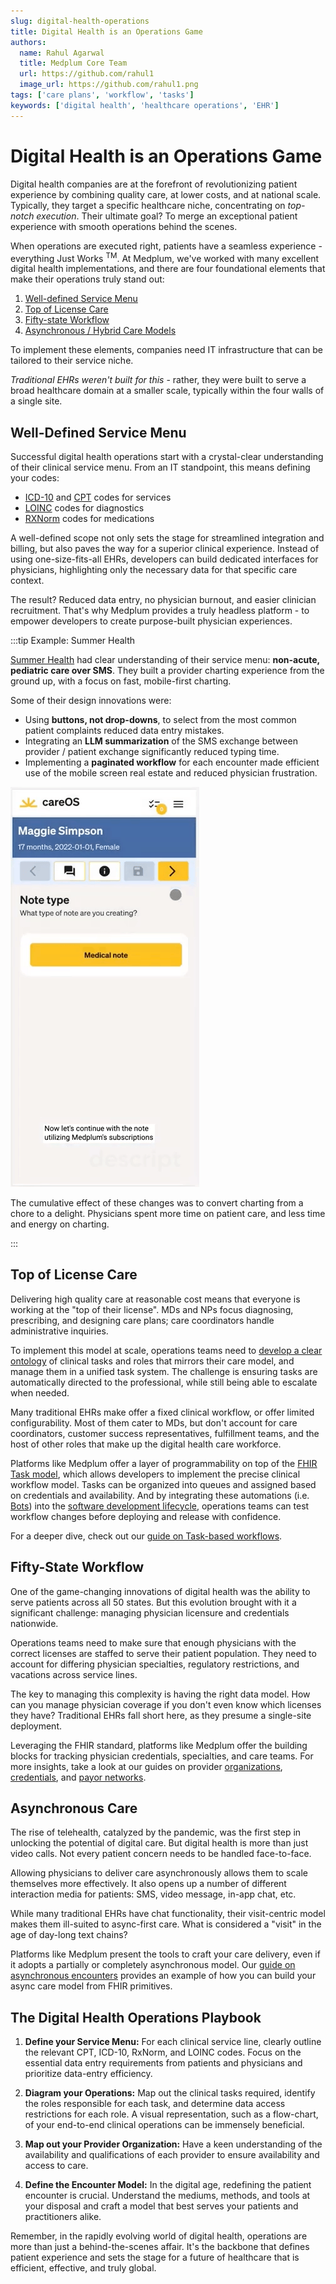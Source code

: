 ```yaml
---
slug: digital-health-operations
title: Digital Health is an Operations Game
authors:
  name: Rahul Agarwal
  title: Medplum Core Team
  url: https://github.com/rahul1
  image_url: https://github.com/rahul1.png
tags: ['care plans', 'workflow', 'tasks']
keywords: ['digital health', 'healthcare operations', 'EHR']
---
```


# Digital Health is an Operations Game

Digital health companies are at the forefront of revolutionizing patient experience by combining quality care, at lower costs, and at national scale. Typically, they target a specific healthcare niche, concentrating on _top-notch execution_. Their ultimate goal? To merge an exceptional patient experience with smooth operations behind the scenes.

When operations are executed right, patients have a seamless experience - everything Just Works <sup>TM</sup>. At Medplum, we've worked with many excellent digital health implementations, and there are four foundational elements that make their operations truly stand out:

1. [Well-defined Service Menu](#well-defined-service-menu)
2. [Top of License Care](#top-of-license-care)
3. [Fifty-state Workflow](#fifty-state-workflow)
4. [Asynchronous / Hybrid Care Models](#asynchronous-care)

To implement these elements, companies need IT infrastructure that can be tailored to their service niche.

_Traditional EHRs weren't built for this_ - rather, they were built to serve a broad healthcare domain at a smaller scale, typically within the four walls of a single site.

## Well-Defined Service Menu

Successful digital health operations start with a crystal-clear understanding of their clinical service menu. From an IT standpoint, this means defining your codes:

- [ICD-10](https://www.icd10data.com/) and [CPT](https://www.ama-assn.org/practice-management/cpt/cpt-overview-and-code-approval) codes for services
- [LOINC](/docs/careplans/loinc) codes for diagnostics
- [RXNorm](/docs/medications/medication-codes#rxnorm) codes for medications

A well-defined scope not only sets the stage for streamlined integration and billing, but also paves the way for a superior clinical experience. Instead of using one-size-fits-all EHRs, developers can build dedicated interfaces for physicians, highlighting only the necessary data for that specific care context.

The result? Reduced data entry, no physician burnout, and easier clinician recruitment. That's why Medplum provides a truly headless platform - to empower developers to create purpose-built physician experiences.

:::tip Example: Summer Health

[Summer Health](https://www.summerhealth.com/) had clear understanding of their service menu: **non-acute, pediatric care over SMS**. They built a provider charting experience from the ground up, with a focus on fast, mobile-first charting.

Some of their design innovations were:

- Using **buttons, not drop-downs**, to select from the most common patient complaints reduced data entry mistakes.
- Integrating an **LLM summarization** of the SMS exchange between provider / patient exchange significantly reduced typing time.
- Implementing a **paginated workflow** for each encounter made efficient use of the mobile screen real estate and reduced physician frustration.

![Summer Health](./Medplum%20Case%20Study_%20Summer%20Health.gif)

The cumulative effect of these changes was to convert charting from a chore to a delight. Physicians spent more time on patient care, and less time and energy on charting.

:::

## Top of License Care

Delivering high quality care at reasonable cost means that everyone is working at the "top of their license". MDs and NPs focus diagnosing, prescribing, and designing care plans; care coordinators handle administrative inquiries.

To implement this model at scale, operations teams need to [develop a clear ontology](https://www.forbes.com/sites/sachinjain/2022/04/04/the-great-american-healthcare-labor-arbitrage/?sh=591613766133) of clinical tasks and roles that mirrors their care model, and manage them in a unified task system. The challenge is ensuring tasks are automatically directed to the professional, while still being able to escalate when needed.

Many traditional EHRs make offer a fixed clinical workflow, or offer limited configurability. Most of them cater to MDs, but don't account for care coordinators, customer success representatives, fulfillment teams, and the host of other roles that make up the digital health care workforce.

Platforms like Medplum offer a layer of programmability on top of the [FHIR Task model](/docs/careplans/tasks), which allows developers to implement the precise clinical workflow model. Tasks can be organized into queues and assigned based on credentials and availability. And by integrating these automations (i.e. [Bots](/docs/bots)) into the [software development lifecycle](/docs/bots/bots-in-production), operations teams can test workflow changes before deploying and release with confidence.

For a deeper dive, check out our [guide on Task-based workflows](/docs/careplans/tasks).

## Fifty-State Workflow

One of the game-changing innovations of digital health was the ability to serve patients across all 50 states. But this evolution brought with it a significant challenge: managing physician licensure and credentials nationwide.

Operations teams need to make sure that enough physicians with the correct licenses are staffed to serve their patient population. They need to account for differing physician specialties, regulatory restrictions, and vacations across service lines.

The key to managing this complexity is having the right data model. How can you manage physician coverage if you don't even know which licenses they have? Traditional EHRs fall short here, as they presume a single-site deployment.

Leveraging the FHIR standard, platforms like Medplum offer the building blocks for tracking physician credentials, specialties, and care teams. For more insights, take a look at our guides on provider [organizations](/docs/fhir-datastore/provider-directory/provider-organizations), [credentials](/docs/fhir-datastore/provider-directory/provider-credentials), and [payor networks](/docs/fhir-datastore/provider-directory/provider-networks).

## Asynchronous Care

The rise of telehealth, catalyzed by the pandemic, was the first step in unlocking the potential of digital care. But digital health is more than just video calls. Not every patient concern needs to be handled face-to-face.

Allowing physicians to deliver care asynchronously allows them to scale themselves more effectively. It also opens up a number of different interaction media for patients: SMS, video message, in-app chat, etc.

While many traditional EHRs have chat functionality, their visit-centric model makes them ill-suited to async-first care. What is considered a "visit" in the age of day-long text chains?

Platforms like Medplum present the tools to craft your care delivery, even if it adopts a partially or completely asynchronous model. Our [guide on asynchronous encounters](/docs/communications/async-encounters) provides an example of how you can build your async care model from FHIR primitives.

## The Digital Health Operations Playbook

1. **Define your Service Menu:** For each clinical service line, clearly outline the relevant CPT, ICD-10, RxNorm, and LOINC codes. Focus on the essential data entry requirements from patients and physicians and prioritize data-entry efficiency.

2. **Diagram your Operations:** Map out the clinical tasks required, identify the roles responsible for each task, and determine data access restrictions for each role. A visual representation, such as a flow-chart, of your end-to-end clinical operations can be immensely beneficial.

3. **Map out your Provider Organization:** Have a keen understanding of the availability and qualifications of each provider to ensure availability and access to care.

4. **Define the Encounter Model:** In the digital age, redefining the patient encounter is crucial. Understand the mediums, methods, and tools at your disposal and craft a model that best serves your patients and practitioners alike.

Remember, in the rapidly evolving world of digital health, operations are more than just a behind-the-scenes affair. It's the backbone that defines patient experience and sets the stage for a future of healthcare that is efficient, effective, and truly global.

